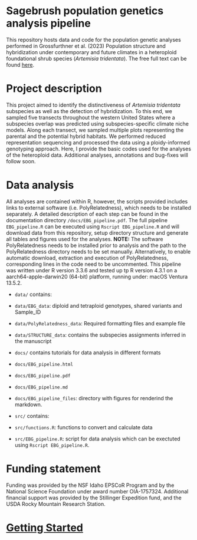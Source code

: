 # Sagebrush population genetics analysis pipeline

This repository hosts data and code for the population genetic analyses performed in Grossfurthner et al. (2023) Population structure and hybridization under contemporary and future climates in a heteroploid foundational shrub species (*Artemisia tridentata*). The free full text can be found [here](https://doi.org/10.3389/fpls.2023.1155868).

# Project description

This project aimed to identify the distinctiveness of *Artemisia tridentata* subspecies as well as the detection of hybridization. To this end, we sampled five transects throughout the western United States where a subspecies overlap was predicted using subspecies-specific climate niche models. Along each transect, we sampled multiple plots representing the parental and the potential hybrid habitats. We performed reduced representation sequencing and processed the data using a ploidy-informed genotyping approach. Here, I provide the basic codes used for the analyses of the heteroploid data.
Additional analyses, annotations and bug-fixes will follow soon. 

# Data analysis

All analyses are contained within R, however, the scripts provided includes links to external software (i.e. PolyRelatedness), which needs to be installed separately. A detailed description of each step can be found in the documentation directory `/docs/EBG_pipeline.pdf`.
The full pipeline `EBG_pipeline.R` can be executed using `Rscript EBG_pipeline.R` and will download data from this repository, setup directory structure and generate all tables and figures used for the analyses. 
**NOTE:** The software PolyRelatedness needs to be installed prior to analysis and the path to the PolyRelatedness directory needs to be set manually. Alternatively, to enable automatic download, extraction and execution of PolyRelatedness, corresponding lines in the code need to be uncommented.
This pipeline was written under R version 3.3.6 and tested up tp R version 4.3.1 on a aarch64-apple-darwin20 (64-bit) platform, running under: macOS Ventura 13.5.2.

- `data/` contains:
- `data/EBG_data`: diploid and tetraploid genotypes, shared variants and Sample_ID
- `data/PolyRelatedness_data`: Required formatting files and example file
- `data/STRUCTURE_data`: contains the subspecies assignments inferred in the manuscript

- `docs/` contains tutorials for data analysis in different formats
- `docs/EBG_pipeline.html`
- `docs/EBG_pipeline.pdf`
- `docs/EBG_pipeline.md`
- `docs/EBG_pipeline_files`: directory with figures for renderind the markdown.

- `src/` contains:
- `src/functions.R`: functions to convert and calculate data
- `src/EBG_pipeline.R`: script for data analysis which can be exectuted using `Rscript EBG_pipeline.R`.



# Funding statement

Funding was provided by the NSF Idaho EPSCoR Program and by the National Science Foundation under award number OIA-1757324. Additional financial support was provided by the Stillinger Expedition fund, and the USDA Rocky Mountain Research Station.


# [Getting Started](docs/EBG_pipeline.md)
